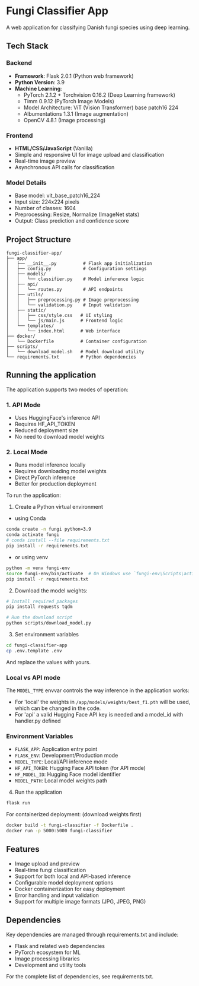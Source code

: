 # Fungi Classifier App

A web application for classifying Danish fungi species using deep learning.

## Tech Stack

### Backend
- **Framework**: Flask 2.0.1 (Python web framework)
- **Python Version**: 3.9
- **Machine Learning**:
  - PyTorch 2.1.2 + Torchvision 0.16.2 (Deep Learning framework)
  - Timm 0.9.12 (PyTorch Image Models)
  - Model Architecture: ViT (Vision Transformer) base patch16 224
  - Albumentations 1.3.1 (Image augmentation)
  - OpenCV 4.8.1 (Image processing)

### Frontend
- **HTML/CSS/JavaScript** (Vanilla)
- Simple and responsive UI for image upload and classification
- Real-time image preview
- Asynchronous API calls for classification

### Model Details
- Base model: vit_base_patch16_224
- Input size: 224x224 pixels
- Number of classes: 1604
- Preprocessing: Resize, Normalize (ImageNet stats)
- Output: Class prediction and confidence score

## Project Structure
```
fungi-classifier-app/
├── app/
│   ├── __init__.py          # Flask app initialization
│   ├── config.py            # Configuration settings
│   ├── models/
│   │   └── classifier.py    # Model inference logic
│   ├── api/
│   │   └── routes.py        # API endpoints
│   ├── utils/
│   │   ├── preprocessing.py # Image preprocessing
│   │   └── validation.py    # Input validation
│   ├── static/
│   │   ├── css/style.css   # UI styling
│   │   └── js/main.js      # Frontend logic
│   └── templates/
│       └── index.html      # Web interface
├── docker/
│   └── Dockerfile          # Container configuration
├── scripts/
│   └── download_model.sh   # Model download utility
└── requirements.txt        # Python dependencies
```

## Running the application

The application supports two modes of operation:

### 1. API Mode
- Uses HuggingFace's inference API
- Requires HF_API_TOKEN
- Reduced deployment size
- No need to download model weights

### 2. Local Mode
- Runs model inference locally
- Requires downloading model weights
- Direct PyTorch inference
- Better for production deployment

To run the application:

1. Create a Python virtual environment
  - using Conda
```bash
conda create -n fungi python=3.9
conda activate fungi
# conda install --file requirements.txt
pip install -r requirements.txt
```
  - or using venv
```bash
python -m venv fungi-env
source fungi-env/bin/activate  # On Windows use `fungi-env\Scripts\activate`
pip install -r requirements.txt
```

2. Download the model weights:
```bash
# Install required packages
pip install requests tqdm

# Run the download script
python scripts/download_model.py
```

3. Set environment variables
```bash
cd fungi-classifier-app
cp .env.template .env
```
And replace the values with yours.

### Local vs API mode
The `MODEL_TYPE` envvar controls the way inference in the application works:
- For 'local' the weights in `/app/models/weights/best_f1.pth` will be used, which can be changed in the code.
- For 'api' a valid Hugging Face API key is needed and a model_id with handler.py defined

### Environment Variables
- `FLASK_APP`: Application entry point
- `FLASK_ENV`: Development/Production mode
- `MODEL_TYPE`: Local/API inference mode
- `HF_API_TOKEN`: Hugging Face API token (for API mode)
- `HF_MODEL_ID`: Hugging Face model identifier
- `MODEL_PATH`: Local model weights path


4. Run the application
```bash
flask run
```

For containerized deployment:
(download weights first)
```bash
docker build -t fungi-classifier -f Dockerfile .
docker run -p 5000:5000 fungi-classifier
```

## Features
- Image upload and preview
- Real-time fungi classification
- Support for both local and API-based inference
- Configurable model deployment options
- Docker containerization for easy deployment
- Error handling and input validation
- Support for multiple image formats (JPG, JPEG, PNG)

## Dependencies
Key dependencies are managed through requirements.txt and include:
- Flask and related web dependencies
- PyTorch ecosystem for ML
- Image processing libraries
- Development and utility tools

For the complete list of dependencies, see requirements.txt.
````
